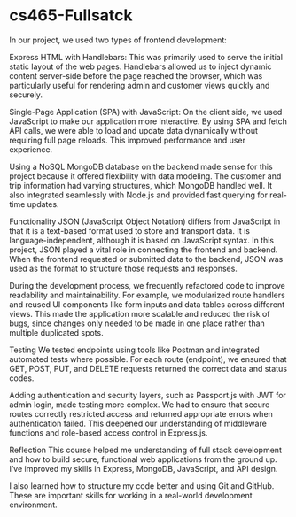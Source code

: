 # cs465-Fullsatck
In our project, we used two types of frontend development:

Express HTML with Handlebars: This was primarily used to serve the initial static layout of the web pages. Handlebars allowed us to inject dynamic content server-side before the page reached the browser, which was particularly useful for rendering admin and customer views quickly and securely.

Single-Page Application (SPA) with JavaScript: On the client side, we used JavaScript to make our application more interactive. By using SPA and fetch API calls, we were able to load and update data dynamically without requiring full page reloads. This improved performance and user experience.

Using a NoSQL MongoDB database on the backend made sense for this project because it offered flexibility with data modeling. The customer and trip information had varying structures, which MongoDB handled well. It also integrated seamlessly with Node.js and provided fast querying for real-time updates.

Functionality
JSON (JavaScript Object Notation) differs from JavaScript in that it is a text-based format used to store and transport data. It is language-independent, although it is based on JavaScript syntax. In this project, JSON played a vital role in connecting the frontend and backend. When the frontend requested or submitted data to the backend, JSON was used as the format to structure those requests and responses.

During the development process, we frequently refactored code to improve readability and maintainability. For example, we modularized route handlers and reused UI components like form inputs and data tables across different views. This made the application more scalable and reduced the risk of bugs, since changes only needed to be made in one place rather than multiple duplicated spots.




Testing
We tested endpoints using tools like Postman and integrated automated tests where possible. For each route (endpoint), we ensured that GET, POST, PUT, and DELETE requests returned the correct data and status codes.

Adding authentication and security layers, such as Passport.js with JWT for admin login, made testing more complex. We had to ensure that secure routes correctly restricted access and returned appropriate errors when authentication failed. This deepened our understanding of middleware functions and role-based access control in Express.js.


Reflection
This course helped me understanding of full stack development and how to build secure, functional web applications from the ground up. I’ve improved my skills in Express, MongoDB, JavaScript, and API design.

I also learned how to structure my code better and using Git and GitHub. These are important skills for working in a real-world development environment. 
